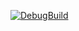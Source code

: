 [![DebugBuild](https://github.com/AbeYuhi/Solo/actions/workflows/DebugBuild.yml/badge.svg)](https://github.com/AbeYuhi/Solo/actions/workflows/DebugBuild.yml)
